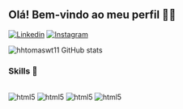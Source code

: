 ## Olá! Bem-vindo ao meu perfil 👋🏼 


[![Linkedin](https://img.shields.io/badge/LinkedIn-0077B5?style=for-the-badge&logo=linkedin&logoColor=white)](https://www.linkedin.com/in/tom%C3%A1s-melo-b397182a1/t)
[![Instagram](https://img.shields.io/badge/Instagram-E4405F?style=for-the-badge&logo=instagram&logoColor=white)](https://www.instagram.com/ttoomasmeloo11/)


![hhtomaswt11 GitHub stats](https://github-readme-stats.vercel.app/api?username=hhtomaswt11&show_icons=true&theme=transparent)


### Skills 🤖

<div style="display: inline_block"><br/>

<img align = "c" alt ="html5" src="https://img.shields.io/badge/C-00599C?style=for-the-badge&logo=c&logoColor=white"/>
<img align = "java" alt ="html5" src="https://img.shields.io/badge/Java-ED8B00?style=for-the-badge&logo=openjdk&logoColor=white"/>
<img align = "mysql" alt ="html5" src="https://img.shields.io/badge/MySQL-00000F?style=for-the-badge&logo=mysql&logoColor=white"/>
<img align = "python" alt ="html5" src="https://img.shields.io/badge/Python-14354C?style=for-the-badge&logo=python&logoColor=white"/>



</div><br/>
